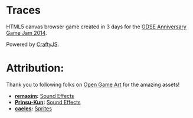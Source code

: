 Traces
======

HTML5 canvas browser game created in 3 days for the [GDSE Anniversary Game Jam 2014](http://meta.gamedev.stackexchange.com/q/1794/16587). 

Powered by [CraftyJS](http://craftyjs.com/).


# Attribution:

Thank you to following folks on [Open Game Art](http://opengameart.org/) for the amazing assets!

 - **[remaxim](http://opengameart.org/users/remaxim):** [Sound Effects](http://opengameart.org/content/win-sound-2)
 - **[Prinsu-Kun](http://opengameart.org/users/prinsu-kun):** [Sound Effects](http://opengameart.org/content/retro-deaddestroyeddamaged-sound)
 - **[caeles](http://opengameart.org/users/caeles):** [Sprites](http://opengameart.org/content/shadowless-lpc-food)
